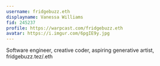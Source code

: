 ```yaml
---
username: fridgebuzz.eth
displayname: Vanessa Williams
fid: 245237
profile: https://warpcast.com/fridgebuzz.eth
avatar: https://i.imgur.com/6pgIE9y.jpg
---
```

Software engineer, creative coder, aspiring generative artist, fridgebuzz.tez/.eth  
